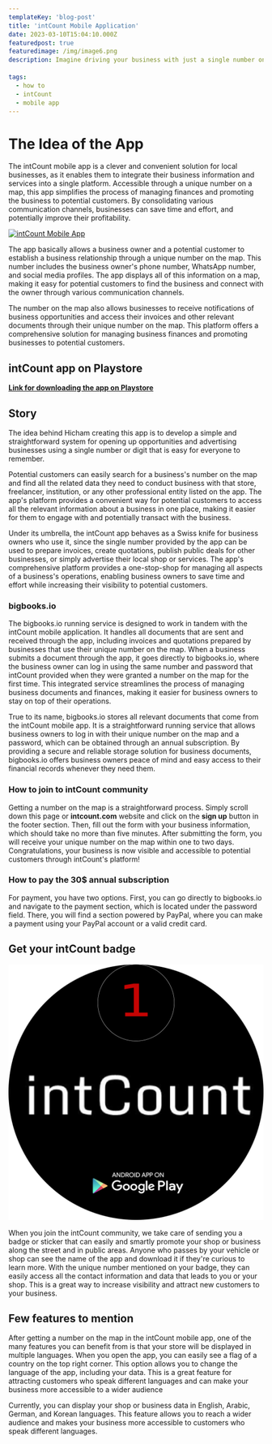 ```yaml
---
templateKey: 'blog-post'
title: 'intCount Mobile Application'
date: 2023-03-10T15:04:10.000Z
featuredpost: true
featuredimage: /img/image6.png
description: Imagine driving your business with just a single number on the map. That's exactly what intCount Mobile App is built for! Get your map ID now and start promoting your business with ease to wider audience.

tags:
  - how to
  - intCount  
  - mobile app
---
```


# The Idea of the App

The intCount mobile app is a clever and convenient solution for local businesses, as it enables them to integrate their business information and services into a single platform. Accessible through a unique number on a map, this app simplifies the process of managing finances and promoting the business to potential customers. By consolidating various communication channels, businesses can save time and effort, and potentially improve their profitability.

[![intCount Mobile App](/img/image6.png)](https://play.google.com/store/apps/details?id=com.intCount.ae)

The app basically allows a business owner and a potential customer to establish a business relationship through a unique number on the map. This number includes the business owner's phone number, WhatsApp number, and social media profiles. The app displays all of this information on a map, making it easy for potential customers to find the business and connect with the owner through various communication channels.

The number on the map also allows businesses to receive notifications of business opportunities and access their invoices and other relevant documents through their unique number on the map. This platform offers a comprehensive solution for managing business finances and promoting businesses to potential customers.

## intCount app on Playstore

**[Link for downloading the app on Playstore](https://play.google.com/store/apps/details?id=com.intCount.ae)**

## Story

The idea behind Hicham creating this app is to develop a simple and straightforward system for opening up opportunities and advertising businesses using a single number or digit that is easy for everyone to remember.

Potential customers can easily search for a business's number on the map and find all the related data they need to conduct business with that store, freelancer, institution, or any other professional entity listed on the app. The app's platform provides a convenient way for potential customers to access all the relevant information about a business in one place, making it easier for them to engage with and potentially transact with the business.

Under its umbrella, the intCount app behaves as a Swiss knife for business owners who use it, since the single number provided by the app can be used to prepare invoices, create quotations, publish public deals for other businesses, or simply advertise their local shop or services. The app's comprehensive platform provides a one-stop-shop for managing all aspects of a business's operations, enabling business owners to save time and effort while increasing their visibility to potential customers.

### bigbooks.io 

The bigbooks.io running service is designed to work in tandem with the intCount mobile application. It handles all documents that are sent and received through the app, including invoices and quotations prepared by businesses that use their unique number on the map. When a business submits a document through the app, it goes directly to bigbooks.io, where the business owner can log in using the same number and password that intCount provided when they were granted a number on the map for the first time. This integrated service streamlines the process of managing business documents and finances, making it easier for business owners to stay on top of their operations.

True to its name, bigbooks.io stores all relevant documents that come from the intCount mobile app. It is a straightforward running service that allows business owners to log in with their unique number on the map and a password, which can be obtained through an annual subscription. By providing a secure and reliable storage solution for business documents, bigbooks.io offers business owners peace of mind and easy access to their financial records whenever they need them.

### How to join to intCount community

Getting a number on the map is a straightforward process. Simply scroll down this page or **intcount.com** website and click on the **sign up** button in the footer section. Then, fill out the form with your business information, which should take no more than five minutes. After submitting the form, you will receive your unique number on the map within one to two days. Congratulations, your business is now visible and accessible to potential customers through intCount's platform!

### How to pay the 30$ annual subscription

For payment, you have two options. First, you can go directly to bigbooks.io and navigate to the payment section, which is located under the password field. There, you will find a section powered by PayPal, where you can make a payment using your PayPal account or a valid credit card.

## Get your intCount badge

![intCount badge](../../img/AndroidApp.png)

When you join the intCount community, we take care of sending you a badge or sticker that can easily and smartly promote your shop or business along the street and in public areas. Anyone who passes by your vehicle or shop can see the name of the app and download it if they're curious to learn more. With the unique number mentioned on your badge, they can easily access all the contact information and data that leads to you or your shop. This is a great way to increase visibility and attract new customers to your business.

## Few features to mention

After getting a number on the map in the intCount mobile app, one of the many features you can benefit from is that your store will be displayed in multiple languages. When you open the app, you can easily see a flag of a country on the top right corner. This option allows you to change the language of the app, including your data. This is a great feature for attracting customers who speak different languages and can make your business more accessible to a wider audience 

Currently, you can display your shop or business data in English, Arabic, German, and Korean languages. This feature allows you to reach a wider audience and makes your business more accessible to customers who speak different languages.